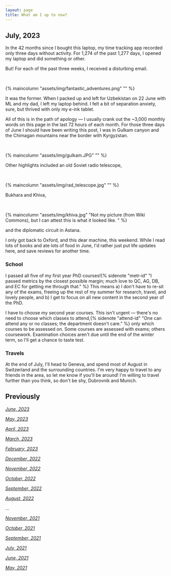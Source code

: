 ```yaml
---
layout: page
title: What am I up to now?
---
```


## July, 2023

In the 42 months since I bought this laptop, my time tracking app recorded only three days without activity. For 1,274 of the past 1,277 days, I opened my laptop and did something or other. 

But! For each of the past three weeks, I received a disturbing email. 

<br>

{% maincolumn "assets/img/fantastic_adventures.png" "" %}


It was the former. When I packed up and left for Uzbekistan on 22 June with ML and my dad, I left my laptop behind. I felt a bit of separation anxiety, sure, but thrived with only my e-ink tablet. 

All of this is in the path of apology — I usually crank out the ~3,000 monthly words on this page in the last 72 hours of each month. For those three days of June I should have been writing this post, I was in Gulkam canyon and the Chimagan mountains near the border with Kyrgyzstan. 

<br>

{% maincolumn "assets/img/gulkam.JPG" "" %}

Other highlights included an old Soviet radio telescope,

<br>

{% maincolumn "assets/img/rad_telescope.jpg" "" %}

Bukhara and Khiva,

<br>

{% maincolumn "assets/img/khiva.jpg" "Not my picture (from Wiki Commons), but I can attest this is what it looked like. " %}

and the diplomatic circuit in Astana. 

I only got back to Oxford, and this dear machine, this weekend. While I read lots of books and ate lots of food in June, I'd rather just put life updates here, and save reviews for another time.

### School

I passed all five of my first year PhD courses!{% sidenote "metr-id" "I passed metrics by the closest possible margin; much love to QC, AG, DB, and EC for getting me through that." %} This means a) I don't have to re-sit any of the exams, freeing up the rest of my summer for research, travel, and lovely people, and b) I get to focus on all new content in the second year of the PhD. 

I have to choose my second year courses. This isn't urgent — there's no need to choose which classes to attend,{% sidenote "attend-id" "One can attend any or no classes; the department doesn't care." %} only which courses to be assessed on. Some courses are assessed with exams; others coursework. Examination choices aren't due until the end of the winter term, so I'll get a chance to taste test. 

### Travels

At the end of July, I'll head to Geneva, and spend most of August in Switzerland and the surrounding countries. I'm very happy to travel to any friends in the area, so let me know if you'll be around! I'm willing to travel further than you think, so don't be shy, Dubrovnik and Munich.




## Previously

*[June, 2023](https://jablevine.com/older/June_2023)*

*[May, 2023](https://jablevine.com/older/May_2023)*

*[April, 2023](https://jablevine.com/older/April_2023)*

*[March, 2023](https://jablevine.com/older/march_2023)*

*[February, 2023](https://jablevine.com/older/february_2023)*

*[December, 2022](https://jablevine.com/older/december_2022)*

*[November, 2022](https://jablevine.com/older/november_2022)*

*[October, 2022](https://jablevine.com/older/october_2022)*

*[September, 2022](https://jablevine.com/older/september_2022)*

*[August, 2022](https://jablevine.com/older/august_2022)*

...

*[November, 2021](https://jablevine.com/older/november_2021)*

*[October, 2021](https://jablevine.com/older/october_2021)*

*[September, 2021](https://jablevine.com/older/september_2021)*

*[July, 2021](https://jablevine.com/older/july_2021)*

*[June, 2021](https://jablevine.com/older/june_2021)*

*[May, 2021](https://jablevine.com/older/may_2021)*




